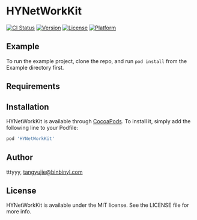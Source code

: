 # HYNetWorkKit

[![CI Status](https://img.shields.io/travis/tttyyy/HYNetWorkKit.svg?style=flat)](https://travis-ci.org/tttyyy/HYNetWorkKit)
[![Version](https://img.shields.io/cocoapods/v/HYNetWorkKit.svg?style=flat)](https://cocoapods.org/pods/HYNetWorkKit)
[![License](https://img.shields.io/cocoapods/l/HYNetWorkKit.svg?style=flat)](https://cocoapods.org/pods/HYNetWorkKit)
[![Platform](https://img.shields.io/cocoapods/p/HYNetWorkKit.svg?style=flat)](https://cocoapods.org/pods/HYNetWorkKit)

## Example

To run the example project, clone the repo, and run `pod install` from the Example directory first.

## Requirements

## Installation

HYNetWorkKit is available through [CocoaPods](https://cocoapods.org). To install
it, simply add the following line to your Podfile:

```ruby
pod 'HYNetWorkKit'
```

## Author

tttyyy, tangyujie@binbinyl.com

## License

HYNetWorkKit is available under the MIT license. See the LICENSE file for more info.
